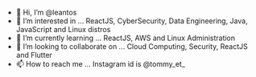 - 👋 Hi, I’m @leantos
- 👀 I’m interested in ... ReactJS, CyberSecurity, Data Engineering, Java, JavaScript and Linux distros
- 🌱 I’m currently learning ... ReactJS, AWS and Linux Administration 
- 💞️ I’m looking to collaborate on ... Cloud Computing, Security, ReactJS and Flutter
- 📫 How to reach me ... Instagram id is @tommy_et_ 

<!---

--->
